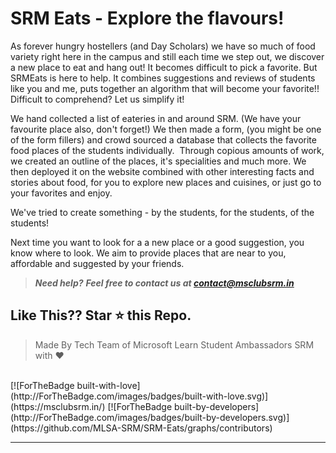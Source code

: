 # SRM Eats - Explore the flavours!


As forever hungry hostellers (and Day Scholars) we have so much of food variety right here in the campus and still each time we step out, we discover a new place to eat and hang out! It becomes difficult to pick a favorite. But SRMEats is here to help. It combines suggestions and reviews of students like you and me, puts together an algorithm that will become your favorite!!
Difficult to comprehend? Let us simplify it!

We hand collected a list of eateries in and around SRM. (We have your favourite place also, don't forget!)
We then made a form, (you might be one of the form fillers) and crowd sourced a database that collects the favorite food places of the students individually. 
Through copious amounts of work, we created an outline of the places, it's specialities and much more.
We then deployed it on the website combined with other interesting facts and stories about food, for you to explore new places and cuisines, or just go to your favorites and enjoy. 

We've tried to create something - by the students, for the students, of the students! 

Next time you want to look for a a new place or a good suggestion, you know where to look. We aim to provide places that are near to you, affordable and suggested by your friends. 


> **_Need help?_** 
> **_Feel free to contact us at [contact@msclubsrm.in](mailto:contact@msclubsrm.in?Subject=TrackBuks)_**

## Like This?? Star ⭐ this Repo.

> Made By Tech Team of Microsoft Learn Student Ambassadors SRM with ❤️

<br>
[![ForTheBadge built-with-love](http://ForTheBadge.com/images/badges/built-with-love.svg)](https://msclubsrm.in/)
[![ForTheBadge built-by-developers](http://ForTheBadge.com/images/badges/built-by-developers.svg)](https://github.com/MLSA-SRM/SRM-Eats/graphs/contributors)

***
